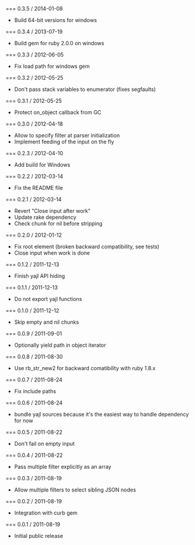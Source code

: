 === 0.3.5 / 2014-01-08

* Build 64-bit versions for windows

=== 0.3.4 / 2013-07-19

* Build gem for ruby 2.0.0 on windows

=== 0.3.3 / 2012-06-05

* Fix load path for windows gem

=== 0.3.2 / 2012-05-25

* Don't pass stack variables to enumerator (fixes segfaults)

=== 0.3.1 / 2012-05-25

* Protect on_object callback from GC

=== 0.3.0 / 2012-04-18

* Allow to specify filter at parser initialization
* Implement feeding of the input on the fly

=== 0.2.3 / 2012-04-10

* Add build for Windows

=== 0.2.2 / 2012-03-14

* Fix the README file

=== 0.2.1 / 2012-03-14

* Revert "Close input after work"
* Update rake dependency
* Check chunk for nil before stripping

=== 0.2.0 / 2012-01-12

* Fix root element (broken backward compatibility, see tests)
* Close input when work is done

=== 0.1.2 / 2011-12-13

* Finish yajl API hiding

=== 0.1.1 / 2011-12-13

* Do not export yajl functions

=== 0.1.0 / 2011-12-12

* Skip empty and nil chunks

=== 0.0.9 / 2011-09-01

* Optionally yield path in object iterator

=== 0.0.8 / 2011-08-30

* Use rb_str_new2 for backward comatibility with ruby 1.8.x

=== 0.0.7 / 2011-08-24

* Fix include paths

=== 0.0.6 / 2011-08-24

* bundle yajl sources because it's the easiest way to handle dependency
  for now

=== 0.0.5 / 2011-08-22

* Don't fail on empty input

=== 0.0.4 / 2011-08-22

* Pass multiple filter explicitly as an array

=== 0.0.3 / 2011-08-19

* Allow multiple filters to select sibling JSON nodes

=== 0.0.2 / 2011-08-19

* Integration with curb gem

=== 0.0.1 / 2011-08-19

* Initial public release
